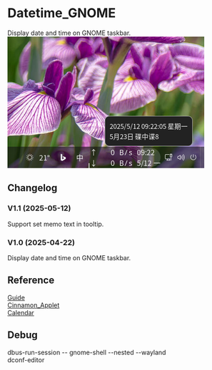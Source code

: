 # Datetime_GNOME
Display date and time on GNOME taskbar.  
![alt](preview.png)

## Changelog
### V1.1 (2025-05-12)
Support set memo text in tooltip.
### V1.0 (2025-04-22)
Display date and time on GNOME taskbar.

## Reference
[Guide](https://gjs.guide/extensions/development/creating.html)  
[Cinnamon_Applet](https://github.com/sonichy/Cinnamon_Applet)  
[Calendar](https://gitlab.gnome.org/GNOME/gnome-shell/-/blob/main/js/ui/dateMenu.js#L901)  

## Debug
dbus-run-session -- gnome-shell --nested --wayland  
dconf-editor
